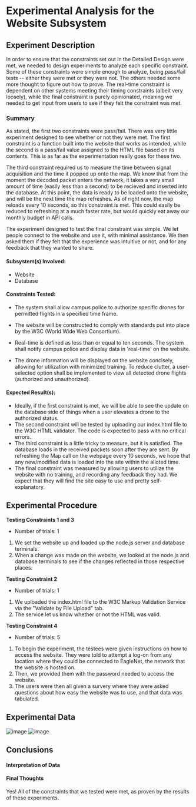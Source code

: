 # Experimental Analysis for the Website Subsystem 
## Experiment Description
In order to ensure that the constraints set out in the Detailed Design were met, we needed to design experiments to analyze each specific constraint. Some of these constraints were simple enough to analyze, being pass/fail tests -- either they were met or they were not. The others needed some more thought to figure out how to prove. The real-time constraint is dependent on other systems meeting their timing constraints (albeit very loosely), while the final constraint is purely opinionated, meaning we needed to get input from users to see if they felt the constraint was met. 

### Summary
<!-- Short summary of the experiment written after completing it -->
As stated, the first two constraints were pass/fail. There was very little experiment designed to see whether or not they were met. The first constraint is a function built into the website that works as intended, while the second is a pass/fail value assigned to the HTML file based on its contents. This is as far as the experimentation really goes for these two. 

The third constraint required us to measure the time between signal acquisition and the time it popped up onto the map. We know that from the moment the decoded packet enters the network, it takes a very small amount of time (easily less than a second) to be recieved and inserted into the database. At this point, the data is ready to be loaded onto the website, and will be the next time the map refreshes. As of right now, the map reloads every 10 seconds, so this constraint is met. This could easily be reduced to refreshing at a much faster rate, but would quickly eat away our monthly budget in API calls.

The experiment designed to test the final constraint was simple. We let people connect to the website and use it, with minimal assistance. We then asked them if they felt that the experience was intuitive or not, and for any feedback that they wanted to share. 

#### Subsystem(s) Involved:
- Website
- Database

#### Constraints Tested:
- The system shall allow campus police to authorize specific drones for permitted flights in a specified time frame.
- The website will be constructed to comply with standards put into place by the W3C (World Wide Web Consortium).

- Real-time is defined as less than or equal to ten seconds. The system shall notify campus police and display data in 'real-time' on the website.
- The drone information will be displayed on the website concisely, allowing for utilization with minimized training. To reduce clutter, a user-selected option shall be implemented to view all detected drone flights (authorized and unauthorized).

 
#### Expected Result(s):
- Ideally, if the first constraint is met, we will be able to see the update on the database side of things when a user elevates a drone to the authorized status. 
- The second constraint will be tested by uploading our index.html file to the W3C HTML validator. The code is expected to pass with no critical errors.
- The third constraint is a little tricky to measure, but it is satisfied. The database loads in the received packets soon after they are sent. By refreshing the Map call on the webpage every 10 seconds, we hope that any new/modified data is loaded into the site within the alloted time.
- The final constraint was measured by allowing users to utilize the website with no training, and recording any feedback they had. We expect that they will find the site easy to use and pretty self-explanatory.  

## Experimental Procedure

**Testing Constraints 1 and 3**
- Number of trials: 1
1. We set the website up and loaded up the node.js server and database terminals.
2. When a change was made on the website, we looked at the node.js and database terminals to see if the changes reflected in those respective places.

**Testing Constraint 2**
- Number of trials: 1
1. We uploaded the index.html file to the W3C Markup Validation Service via the "Validate by File Upload" tab.
2. The service let us know whether or not the HTML was valid. 

**Testing Constraint 4**
- Number of trials: 5
1. To begin the experiment, the testees were given instructions on how to access the website. They were told to attempt a log-on from any location where they could be connected to EagleNet, the network that the website is hosted on. 
2. Then, we provided them with the password needed to access the website.
3. The users were then all given a survery where they were asked questions about how easy the website was to use, and that data was tabulated.


## Experimental Data
<!-- data tables or graph of the results (whichever is appropriate) -->
![image](https://github.com/user-attachments/assets/98833b71-5b41-4c4a-b082-975f3211b7d9)
![image](https://github.com/user-attachments/assets/71b1288b-ba61-4527-8496-2b656ef5ab93)

## Conclusions
#### Interpretation of Data
<!-- explain what the results of the experiments mean and what conclusions you draw -->

#### Final Thoughts
Yes! All of the constraints that we tested were met, as proven by the results of these experiments. 
